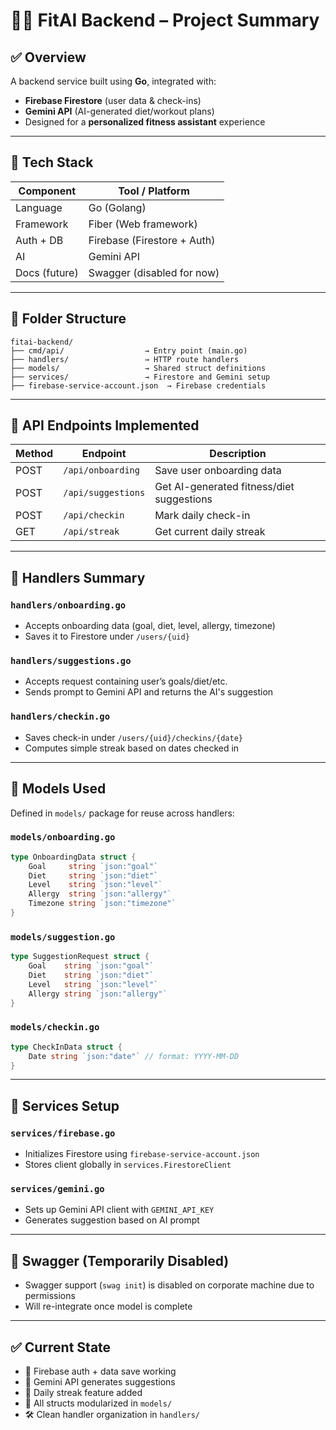 # 🏋️‍♂️ FitAI Backend – Project Summary

## ✅ Overview

A backend service built using **Go**, integrated with:

* **Firebase Firestore** (user data & check-ins)
* **Gemini API** (AI-generated diet/workout plans)
* Designed for a **personalized fitness assistant** experience

---

## 🧱 Tech Stack

| Component     | Tool / Platform             |
| ------------- | --------------------------- |
| Language      | Go (Golang)                 |
| Framework     | Fiber (Web framework)       |
| Auth + DB     | Firebase (Firestore + Auth) |
| AI            | Gemini API                  |
| Docs (future) | Swagger (disabled for now)  |

---

## 📁 Folder Structure

```
fitai-backend/
├── cmd/api/                  → Entry point (main.go)
├── handlers/                 → HTTP route handlers
├── models/                   → Shared struct definitions
├── services/                 → Firestore and Gemini setup
├── firebase-service-account.json  → Firebase credentials
```

---

## 🚦 API Endpoints Implemented

| Method | Endpoint           | Description                               |
| ------ | ------------------ | ----------------------------------------- |
| POST   | `/api/onboarding`  | Save user onboarding data                 |
| POST   | `/api/suggestions` | Get AI-generated fitness/diet suggestions |
| POST   | `/api/checkin`     | Mark daily check-in                       |
| GET    | `/api/streak`      | Get current daily streak                  |

---

## 📂 Handlers Summary

### `handlers/onboarding.go`

* Accepts onboarding data (goal, diet, level, allergy, timezone)
* Saves it to Firestore under `/users/{uid}`

### `handlers/suggestions.go`

* Accepts request containing user’s goals/diet/etc.
* Sends prompt to Gemini API and returns the AI's suggestion

### `handlers/checkin.go`

* Saves check-in under `/users/{uid}/checkins/{date}`
* Computes simple streak based on dates checked in

---

## 🧩 Models Used

Defined in `models/` package for reuse across handlers:

### `models/onboarding.go`

```go
type OnboardingData struct {
    Goal     string `json:"goal"`
    Diet     string `json:"diet"`
    Level    string `json:"level"`
    Allergy  string `json:"allergy"`
    Timezone string `json:"timezone"`
}
```

### `models/suggestion.go`

```go
type SuggestionRequest struct {
    Goal    string `json:"goal"`
    Diet    string `json:"diet"`
    Level   string `json:"level"`
    Allergy string `json:"allergy"`
}
```

### `models/checkin.go`

```go
type CheckInData struct {
    Date string `json:"date"` // format: YYYY-MM-DD
}
```

---

## 🔌 Services Setup

### `services/firebase.go`

* Initializes Firestore using `firebase-service-account.json`
* Stores client globally in `services.FirestoreClient`

### `services/gemini.go`

* Sets up Gemini API client with `GEMINI_API_KEY`
* Generates suggestion based on AI prompt

---

## 🚫 Swagger (Temporarily Disabled)

* Swagger support (`swag init`) is disabled on corporate machine due to permissions
* Will re-integrate once model is complete

---

## ✅ Current State

* 🔐 Firebase auth + data save working
* 🧠 Gemini API generates suggestions
* 📆 Daily streak feature added
* 🧰 All structs modularized in `models/`
* 🛠️ Clean handler organization in `handlers/`